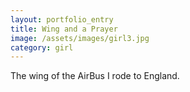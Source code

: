 ```yaml
---
layout: portfolio_entry
title: Wing and a Prayer
image: /assets/images/girl3.jpg
category: girl
---
```

The wing of the AirBus I rode to England.
